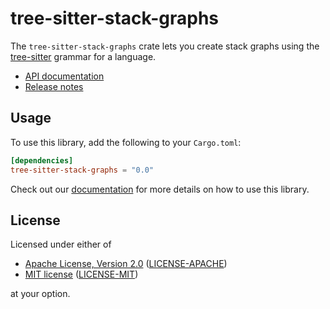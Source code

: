 # tree-sitter-stack-graphs

The `tree-sitter-stack-graphs` crate lets you create stack graphs using the
[tree-sitter][] grammar for a language.

[tree-sitter]: https://tree-sitter.github.io/

- [API documentation](https://docs.rs/tree-sitter-stack-graphs/)
- [Release notes](https://github.com/github/stack-graphs/blob/main/tree-sitter-stack-graphs/CHANGELOG.md)

## Usage

To use this library, add the following to your `Cargo.toml`:

``` toml
[dependencies]
tree-sitter-stack-graphs = "0.0"
```

Check out our [documentation](https://docs.rs/tree-sitter-stack-graphs/*/) for
more details on how to use this library.

## License

Licensed under either of

  - [Apache License, Version 2.0][apache] ([LICENSE-APACHE](LICENSE-APACHE))
  - [MIT license][mit] ([LICENSE-MIT](LICENSE-MIT))

at your option.

[apache]: http://www.apache.org/licenses/LICENSE-2.0
[mit]: http://opensource.org/licenses/MIT
